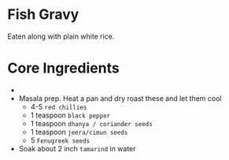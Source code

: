 # Fish Gravy
Eaten along with plain white rice.

# Core Ingredients
 - 
 - Masala prep. Heat a pan and dry roast these and let them cool
   - 4-5 `red chillies`
   - 1 teaspoon `black pepper`
   - 1 teaspoon `dhanya / coriander seeds`
   - 1 teaspoon `jeera/cimun seeds`
   - 5 `Fenugreek seeds` 
 - Soak about 2 inch `tamarind` in water 



